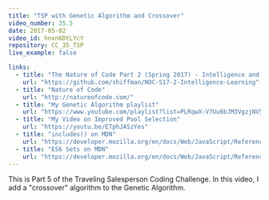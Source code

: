 ```yaml
---
title: "TSP with Genetic Algorithm and Crossover"
video_number: 35.5
date: 2017-05-02
video_id: hnxn6DtLYcY
repository: CC_35_TSP
live_example: false

links:
  - title: "The Nature of Code Part 2 (Spring 2017) - Intelligence and Learning"  
    url: "https://github.com/shiffman/NOC-S17-2-Intelligence-Learning"
  - title: "Nature of Code"  
    url: "http://natureofcode.com/"
  - title: "My Genetic Algorithm playlist"  
    url: "https://www.youtube.com/playlist?list=PLRqwX-V7Uu6bJM3VgzjNV5YxVxUwzALHV"
  - title: "My Video on Improved Pool Selection"  
    url: "https://youtu.be/ETphJASzYes"
  - title: "includes() on MDN"  
    url: "https://developer.mozilla.org/en/docs/Web/JavaScript/Reference/Global_Objects/Array/includes?v=example"
  - title: "ES6 Sets on MDN"  
    url: "https://developer.mozilla.org/en/docs/Web/JavaScript/Reference/Global_Objects/Set"
---
```


This is Part 5 of the Traveling Salesperson Coding Challenge.  In this video, I add a "crossover" algorithm to the Genetic Algorithm.
